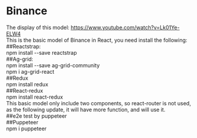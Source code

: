 # Binance
The display of this model: https://www.youtube.com/watch?v=Lk01Ye-ELW4<br/>
This is the basic model of Binance in React, you need install the following: <br/>
##Reactstrap:<br/>
npm install --save reactstrap <br/>
##Ag-grid:<br/>
npm install --save ag-grid-community<br/>
npm i ag-grid-react<br/>
##Redux<br/>
npm install redux<br/>
##React-redux<br/>
npm install react-redux<br/>
This basic model only include two components, so react-router is not used, as the following update, it will have more function, and will use it.<br/>
##e2e test by puppeteer<br/>
##Puppeteer<br/>
npm i puppeteer<br/>
